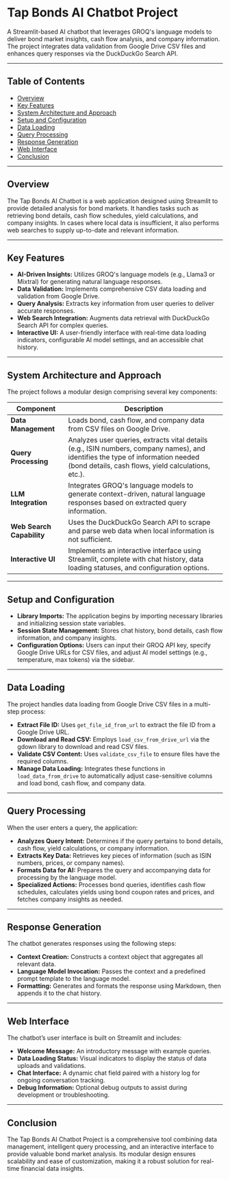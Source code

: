 
# Tap Bonds AI Chatbot Project

A Streamlit-based AI chatbot that leverages GROQ's language models to deliver bond market insights, cash flow analysis, and company information. The project integrates data validation from Google Drive CSV files and enhances query responses via the DuckDuckGo Search API.

---

## Table of Contents

- [Overview](#overview)
- [Key Features](#key-features)
- [System Architecture and Approach](#system-architecture-and-approach)
- [Setup and Configuration](#setup-and-configuration)
- [Data Loading](#data-loading)
- [Query Processing](#query-processing)
- [Response Generation](#response-generation)
- [Web Interface](#web-interface)
- [Conclusion](#conclusion)

---

## Overview

The Tap Bonds AI Chatbot is a web application designed using Streamlit to provide detailed analysis for bond markets. It handles tasks such as retrieving bond details, cash flow schedules, yield calculations, and company insights. In cases where local data is insufficient, it also performs web searches to supply up-to-date and relevant information.

---

## Key Features

- **AI-Driven Insights:** Utilizes GROQ's language models (e.g., Llama3 or Mixtral) for generating natural language responses.
- **Data Validation:** Implements comprehensive CSV data loading and validation from Google Drive.
- **Query Analysis:** Extracts key information from user queries to deliver accurate responses.
- **Web Search Integration:** Augments data retrieval with DuckDuckGo Search API for complex queries.
- **Interactive UI:** A user-friendly interface with real-time data loading indicators, configurable AI model settings, and an accessible chat history.

---

## System Architecture and Approach

The project follows a modular design comprising several key components:

| Component                | Description                                                                                                                                                                             |
|--------------------------|-----------------------------------------------------------------------------------------------------------------------------------------------------------------------------------------|
| **Data Management**      | Loads bond, cash flow, and company data from CSV files on Google Drive.                                                                                                                 |
| **Query Processing**     | Analyzes user queries, extracts vital details (e.g., ISIN numbers, company names), and identifies the type of information needed (bond details, cash flows, yield calculations, etc.). |
| **LLM Integration**      | Integrates GROQ's language models to generate context-driven, natural language responses based on extracted query information.                                                          |
| **Web Search Capability**| Uses the DuckDuckGo Search API to scrape and parse web data when local information is not sufficient.                                                                                   |
| **Interactive UI**       | Implements an interactive interface using Streamlit, complete with chat history, data loading statuses, and configuration options.                                                       |

---

## Setup and Configuration

- **Library Imports:** The application begins by importing necessary libraries and initializing session state variables.
- **Session State Management:** Stores chat history, bond details, cash flow information, and company insights.
- **Configuration Options:** Users can input their GROQ API key, specify Google Drive URLs for CSV files, and adjust AI model settings (e.g., temperature, max tokens) via the sidebar.

---

## Data Loading

The project handles data loading from Google Drive CSV files in a multi-step process:

- **Extract File ID:** Uses `get_file_id_from_url` to extract the file ID from a Google Drive URL.
- **Download and Read CSV:** Employs `load_csv_from_drive_url` via the gdown library to download and read CSV files.
- **Validate CSV Content:** Uses `validate_csv_file` to ensure files have the required columns.
- **Manage Data Loading:** Integrates these functions in `load_data_from_drive` to automatically adjust case-sensitive columns and load bond, cash flow, and company data.

---

## Query Processing

When the user enters a query, the application:

- **Analyzes Query Intent:** Determines if the query pertains to bond details, cash flow, yield calculations, or company information.
- **Extracts Key Data:** Retrieves key pieces of information (such as ISIN numbers, prices, or company names).
- **Formats Data for AI:** Prepares the query and accompanying data for processing by the language model.
- **Specialized Actions:** Processes bond queries, identifies cash flow schedules, calculates yields using bond coupon rates and prices, and fetches company insights as needed.

---

## Response Generation

The chatbot generates responses using the following steps:

- **Context Creation:** Constructs a context object that aggregates all relevant data.
- **Language Model Invocation:** Passes the context and a predefined prompt template to the language model.
- **Formatting:** Generates and formats the response using Markdown, then appends it to the chat history.

---

## Web Interface

The chatbot’s user interface is built on Streamlit and includes:

- **Welcome Message:** An introductory message with example queries.
- **Data Loading Status:** Visual indicators to display the status of data uploads and validations.
- **Chat Interface:** A dynamic chat field paired with a history log for ongoing conversation tracking.
- **Debug Information:** Optional debug outputs to assist during development or troubleshooting.

---

## Conclusion

The Tap Bonds AI Chatbot Project is a comprehensive tool combining data management, intelligent query processing, and an interactive interface to provide valuable bond market analysis. Its modular design ensures scalability and ease of customization, making it a robust solution for real-time financial data insights.

